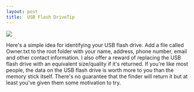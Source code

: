```yaml
---
layout: post
title:  USB Flash DriveTip
---
```

![](http://www.productexpectations.com/uploaded/images/products29-Twister_5_Drive-thumb-aspect.jpg)

Here's a simple idea for identifying your USB flash drive. Add a file called Owner.txt to the root folder with your name, address, phone number, email and other contact information. I also offer a reward of replacing the USB flash drive with an equivalent size/quality if it's returned. If you're like most people, the data on the USB flash drive is worth more to you than the memory stick itself. There's no guarantee that the finder will return it but at least you've given them some motivation to try.  


